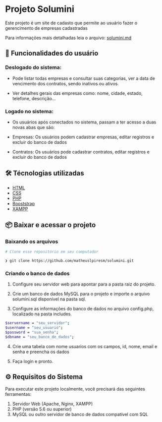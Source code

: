 # Projeto Solumini

Este projeto é um site de cadasto que permite ao usuário fazer o gerencimento de empresas cadastradas

Para informações mais detalhadas leia o arquivo: [solumini.md](https://github.com/matheuslpiresm/solumini/blob/main/solumini.md)
 
## 🔨 Funcionalidades do usuário

### Deslogado do sistema:

- Pode listar todas empresas e consultar suas categorias, ver a data de vencimento dos contratos, sendo inativos ou ativos

- Ver detalhes gerais das empresas como: nome, cidade, estado, telefone, descrição...

### Logado no sistema:

- Os usuários após conectados no sistema, passam a ter acesso a duas novas abas que são: 

- Empresas: Os usuários podem cadastrar empresas, editar registros e excluir do banco de dados

- Contratos: Os usuários pode cadastrar contratos, editar registros e excluir do banco de dados


## 🛠️ Técnologias utilizadas

- [HTML](https://developer.mozilla.org/pt-BR/docs/Web/HTML)
- [CSS](https://developer.mozilla.org/pt-BR/docs/Web/CSS)
- [PHP](https://www.php.net/)
- [Booststrap](https://getbootstrap.com/)
- [XAMPP](https://www.apachefriends.org/pt_br/index.html)


## 📦 Baixar e acessar o projeto

### Baixando os arquivos
```bash
# Clone esse repositório em seu computador

❯ git clone https://github.com/matheuslpiresm/solumini.git
```

### Criando o banco de dados

1. Configure seu servidor web para apontar para a pasta raiz do projeto.

2. Crie um banco de dados MySQL para o projeto e importe o arquivo solumini.sql disponível na pasta sql.

3. Configure as informações do banco de dados no arquivo config.php, localizado na pasta includes.

```bash
$servername = "seu_servidor";
$username = "seu_usuario";
$password = "sua_senha";
$dbname = "seu_banco_de_dados";
````
4. Crie uma tabela com nome usuarios com os campos, id, nome, email e senha e preencha os dados

5. Faça login e pronto.


## ⚙️ Requisitos do Sistema

Para executar este projeto localmente, você precisará das seguintes ferramentas:

1. Servidor Web (Apache, Nginx, XAMPP)
2. PHP (versão 5.6 ou superior)
3. MySQL ou outro servidor de banco de dados compatível com SQL


